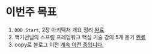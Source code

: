 # 이번주 목표   
1. `DDD Start`, 2장 아키텍처 개요 정리 [완료](https://github.com/springframework-sprout/DDD-START/blob/main/02%20%EC%95%84%ED%82%A4%ED%85%8D%EC%B2%98%20%EA%B0%9C%EC%9A%94.md)
2. 백기선님의 스프링 프레임워크 핵심 기술 강의 5개 듣기 [완료](https://user-images.githubusercontent.com/50267433/124392559-496dca00-dd31-11eb-91a7-7787593ff62d.png)     
3. oopy로 블로그 이전 [계속 이전 중입니다.](https://kwj1270.oopy.io/) 
